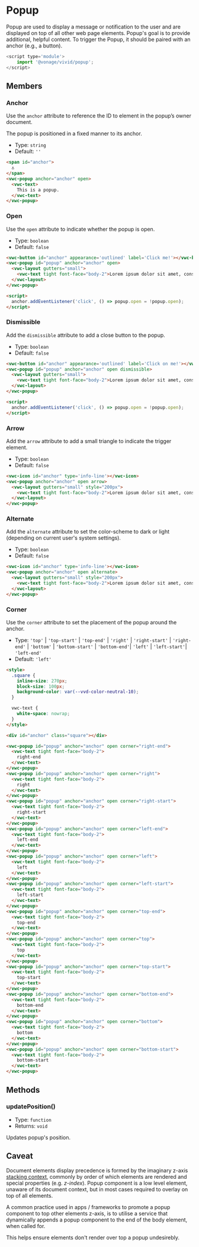 # Popup

Popup are used to display a message or notification to the user and are displayed on top of all other web page elements.
Popup's goal is to provide additional, helpful content. To trigger the Popup, it should be paired with an anchor (e.g., a button).

```js
<script type='module'>
    import '@vonage/vivid/popup';
</script>
```

## Members

### Anchor

Use the `anchor` attribute to reference the ID to element in the popup’s owner document.

The popup is positioned in a fixed manner to its anchor.

- Type: `string`
- Default: `''`

```html preview center
<span id="anchor">
  ⚓️
</span>
<vwc-popup anchor="anchor" open>
  <vwc-text>
    This is a popup.
  </vwc-text>
</vwc-popup>
```

### Open

Use the `open` attribute to indicate whether the popup is open.

- Type: `boolean`
- Default: `false`

```html preview center
<vwc-button id="anchor" appearance='outlined' label='Click me!'></vwc-button>
<vwc-popup id="popup" anchor="anchor" open>
  <vwc-layout gutters="small">
    <vwc-text tight font-face="body-2">Lorem ipsum dolor sit amet, consectetur adipiscing elit, sed do eiusmod tempor incididunt ut labore et dolore magna aliqua.</vwc-text>
  </vwc-layout>
</vwc-popup>

<script>
  anchor.addEventListener('click', () => popup.open = !popup.open);
</script>
```

### Dismissible

Add the `dismissible` attribute to add a close button to the popup.

- Type: `boolean`
- Default: `false`

```html preview center
<vwc-button id="anchor" appearance='outlined' label='Click on me!'></vwc-button>
<vwc-popup id="popup" anchor="anchor" open dismissible>
  <vwc-layout gutters="small">
    <vwc-text tight font-face="body-2">Lorem ipsum dolor sit amet, consectetur adipiscing elit.</vwc-text>
  </vwc-layout>
</vwc-popup>

<script>
  anchor.addEventListener('click', () => popup.open = !popup.open);
</script>
```

### Arrow

Add the `arrow` attribute to add a small triangle to indicate the trigger element.

- Type: `boolean`
- Default: `false`

```html preview center
<vwc-icon id="anchor" type='info-line'></vwc-icon>
<vwc-popup anchor="anchor" open arrow>
  <vwc-layout gutters="small" style="200px">
    <vwc-text tight font-face="body-2">Lorem ipsum dolor sit amet, consectetur adipiscing elit, sed do eiusmod tempor incididunt ut labore et dolore magna aliqua.</vwc-text>
  </vwc-layout>
</vwc-popup>
```

### Alternate

Add the `alternate` attribute to set the color-scheme to dark or light (depending on current user's system settings).

- Type: `boolean`
- Default: `false`

```html preview center
<vwc-icon id="anchor" type='info-line'></vwc-icon>
<vwc-popup anchor="anchor" open alternate>
  <vwc-layout gutters="small" style="200px">
    <vwc-text tight font-face="body-2">Lorem ipsum dolor sit amet, consectetur adipiscing elit, sed do eiusmod tempor incididunt ut labore et dolore magna aliqua.</vwc-text>
  </vwc-layout>
</vwc-popup>
```

### Corner

Use the `corner` attribute to set the placement of the popup around the anchor.

- Type: `'top'` | `'top-start'` | `'top-end'` | `'right'` | `'right-start'` | `'right-end'` | `'bottom'` | `'bottom-start'` | `'bottom-end'`| `'left'` | `'left-start'`| `'left-end'`
- Default: `'left'`

```html preview center
<style>
  .square {
    inline-size: 270px;
    block-size: 100px;
    background-color: var(--vvd-color-neutral-10);
  }

  vwc-text {
    white-space: nowrap;
  }
</style>

<div id="anchor" class="square"></div>

<vwc-popup id="popup" anchor="anchor" open corner="right-end">
  <vwc-text tight font-face="body-2">
    right-end
  </vwc-text>
</vwc-popup>
<vwc-popup id="popup" anchor="anchor" open corner="right">
  <vwc-text tight font-face="body-2">
    right
  </vwc-text>
</vwc-popup>
<vwc-popup id="popup" anchor="anchor" open corner="right-start">
  <vwc-text tight font-face="body-2">
    right-start
  </vwc-text>
</vwc-popup>
<vwc-popup id="popup" anchor="anchor" open corner="left-end">
  <vwc-text tight font-face="body-2">
    left-end
  </vwc-text>
</vwc-popup>
<vwc-popup id="popup" anchor="anchor" open corner="left">
  <vwc-text tight font-face="body-2">
    left
  </vwc-text>
</vwc-popup>
<vwc-popup id="popup" anchor="anchor" open corner="left-start">
  <vwc-text tight font-face="body-2">
    left-start
  </vwc-text>
</vwc-popup>
<vwc-popup id="popup" anchor="anchor" open corner="top-end">
  <vwc-text tight font-face="body-2">
    top-end
  </vwc-text>
</vwc-popup>
<vwc-popup id="popup" anchor="anchor" open corner="top">
  <vwc-text tight font-face="body-2">
    top
  </vwc-text>
</vwc-popup>
<vwc-popup id="popup" anchor="anchor" open corner="top-start">
  <vwc-text tight font-face="body-2">
    top-start
  </vwc-text>
</vwc-popup>
<vwc-popup id="popup" anchor="anchor" open corner="bottom-end">
  <vwc-text tight font-face="body-2">
    bottom-end
  </vwc-text>
</vwc-popup>
<vwc-popup id="popup" anchor="anchor" open corner="bottom">
  <vwc-text tight font-face="body-2">
    bottom
  </vwc-text>
</vwc-popup>
<vwc-popup id="popup" anchor="anchor" open corner="bottom-start">
  <vwc-text tight font-face="body-2">
    bottom-start
  </vwc-text>
</vwc-popup>
```

## Methods

### updatePosition()

- Type: `function`
- Returns: `void`

Updates popup's position.

## Caveat

Document elements display precedence is formed by the imaginary z-axis [stacking context](https://developer.mozilla.org/en-US/docs/Web/CSS/CSS_Positioning/Understanding_z_index/The_stacking_context), commonly by order of which elements are rendered and special properties (e.g. _z-index_).
Popup component is a low level element, unaware of its document context, but in most cases required to overlay on top of all elements.

A common practice used in apps / frameworks to promote a popup component to top other elements z-axis, is to utilise a service that dynamically appends a popup component to the end of the body element, when called for.

This helps ensure elements don't render over top a popup undesirebly.